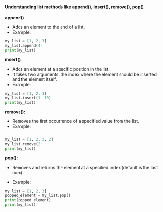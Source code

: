 #### Understanding list methods like append(), insert(), remove(), pop().

<b>append()</b>
- Adds an element to the end of a list.
- Example:
```python
my_list = [1, 2, 3]
my_list.append(4)
print(my_list)
```
<b>insert():</b>

- Adds an element at a specific position in the list.
- It takes two arguments: the index where the element should be inserted and the element itself.
- Example:
```python
my_list = [1, 2, 3]
my_list.insert(1, 10)  
print(my_list)
```
<b>remove():</b>

- Removes the first occurrence of a specified value from the list.
- Example:
```python

my_list = [1, 2, 3, 2]
my_list.remove(2)  
print(my_list)
```

<b>pop():</b>

- Removes and returns the element at a specified index (default is the last item).

- Example:
```python
my_list = [1, 2, 3]
popped_element = my_list.pop()  
print(popped_element)  
print(my_list)
```